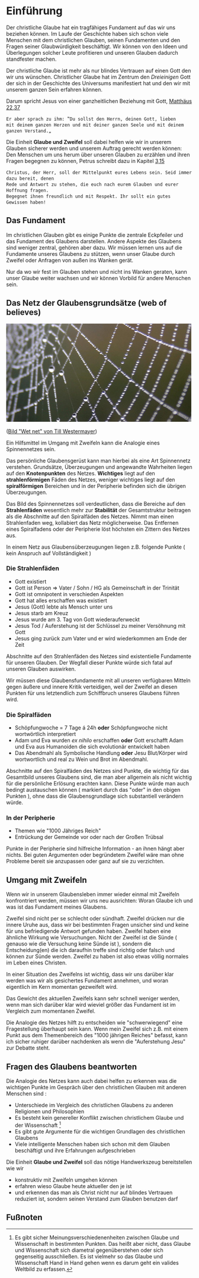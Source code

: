 # Einführung

Der christliche Glaube hat ein tragfähiges Fundament auf das wir uns beziehen können.
Im Laufe der Geschichte haben sich schon viele Menschen mit dem christlichen Glauben, seinen Fundamenten und den Fragen seiner Glaubwürdigkeit beschäftigt. Wir können von den Ideen und Überlegungen solcher Leute profitieren und unseren Glauben dadurch standfester machen.

Der christliche Glaube ist mehr als nur blindes Vertrauen auf einen Gott den wir uns wünschen.
Christlicher Glaube hat im Zentrum den *Dreieinigen* Gott der sich in der Geschichte des Universums manifestiert hat und den wir mit unserem ganzen Sein erfahren können.

Darum spricht Jesus von einer ganzheitlichen Beziehung mit Gott, [Matthäus 22,37](http://www.bibleserver.com/text/ELB/Matth%C3%A4us22%2C37)

    Er aber sprach zu ihm: ‟Du sollst den Herrn, deinen Gott, lieben 
    mit deinem ganzen Herzen und mit deiner ganzen Seele und mit deinem ganzen Verstand.„
    
Die Einheit **Glaube und Zweifel** soll dabei helfen wie wir in unserem Glauben sicherer werden und unserem Auftrag gerecht werden können: Den Menschen um uns herum über unseren Glauben zu erzählen und ihren Fragen begegnen zu können, Petrus schreibt dazu in Kapitel [3,15](http://www.bibleserver.com/text/HFA/1.Petrus3%2C15)

    Christus, der Herr, soll der Mittelpunkt eures Lebens sein. Seid immer dazu bereit, denen
    Rede und Antwort zu stehen, die euch nach eurem Glauben und eurer Hoffnung fragen.
    Begegnet ihnen freundlich und mit Respekt. Ihr sollt ein gutes Gewissen haben!
    
## Das Fundament

Im christlichen Glauben gibt es einige Punkte die zentrale Eckpfeiler und das Fundament des Glaubens darstellen. Andere Aspekte des Glaubens sind weniger zentral, gehören aber dazu.
Wir müssen lernen uns auf die Fundamente unseres Glaubens zu stützen, wenn unser Glaube durch Zweifel oder Anfragen von außen ins Wanken gerät.

Nur da wo wir fest im Glauben stehen und nicht ins Wanken geraten, kann unser Glaube weiter wachsen und wir können Vorbild für andere Menschen sein.

## Das Netz der Glaubensgrundsätze (web of believes)

![Spinnennetz](../images/spidernet.jpg)

([Bild "Wet net" von Till Westermayer](https://www.flickr.com/photos/tillwe/8051013852))

Ein Hilfsmittel im Umgang mit Zweifeln kann die Analogie eines Spinnennetzes sein.

Das persönliche Glaubensgerüst kann man hierbei als eine Art Spinnennetz verstehen.
Grundsätze, Überzeugungen und angewandte Wahrheiten liegen auf den **Knotenpunkten** des Netzes.
**Wichtiges** liegt auf den **strahlenförmigen** Fäden des Netzes, weniger wichtiges liegt auf den **spiralförmigen** Bereichen und in der Peripherie befinden sich die übrigen Überzeugungen.

Das Bild des Spinnennetzes soll verdeutlichen, dass die Bereiche auf den **Strahlenfäden** wesentlich mehr zur **Stabilität** der Gesamtstruktur beitragen als die Abschnitte auf den Spiralfäden des Netzes.
Nimmt man einen Strahlenfaden weg, kollabiert das Netz möglicherweise. Das Entfernen eines Spiralfadens oder der Peripherie löst höchsten ein Zittern des Netzes aus.

In einem Netz aus Glaubensüberzeugungen liegen z.B. folgende Punkte ( kein Anspruch auf Vollständigkeit )

### Die Strahlenfäden
	
- Gott existiert
- Gott ist Person => Vater / Sohn / HG als Gemeinschaft in der Trinität
- Gott ist omnipotent in verschieden Aspekten
- Gott hat alles erschaffen was existiert
- Jesus (Gott) lebte als Mensch unter uns
- Jesus starb am Kreuz
- Jesus wurde am 3. Tag von Gott wiederauferweckt
- Jesus Tod / Auferstehung ist der Schlüssel zu meiner Versöhnung mit Gott
- Jesus ging zurück zum Vater und er wird wiederkommen am Ende der Zeit

Abschnitte auf den Strahlenfäden des Netzes sind existentielle Fundamente für unseren Glauben.
Der Wegfall dieser Punkte würde sich fatal auf unseren Glauben auswirken.

Wir müssen diese Glaubensfundamente mit all unseren verfügbaren Mitteln gegen äußere und
innere Kritik verteidigen, weil der Zweifel an diesen Punkten für uns letztendlich zum Schiffbruch unseres Glaubens führen wird.

### Die Spiralfäden
	
- Schöpfungwoche = 7 Tage á 24h **oder** Schöpfungwoche nicht wortwörtlich interpretiert
- Adam und Eva wurden *ex nihilo* erschaffen **oder** Gott erschafft Adam und Eva aus
  Humanoiden die sich evolutionär entwickelt haben
- Das Abendmahl als Symbolische Handlung **oder** Jesu Blut/Körper wird wortwortlich
  und real zu Wein und Brot im Abendmahl.

Abschnitte auf den Spiralfäden des Netzes sind Punkte, die wichtig für das Gesamtbild unseres Glaubens sind, die man aber allgemein als nicht wichtig für die persönliche Erlösung erachten kann.
Diese Punkte würde man auch bedingt austauschen können ( markiert durch das "oder" in den obigen Punkten ), ohne dass die Glaubensgrundlage sich substantiell verändern würde.

### In der Peripherie
	
- Themen wie "1000 Jähriges Reich"
- Entrückung der Gemeinde vor oder nach der Großen Trübsal

Punkte in der Peripherie sind hilfreiche Information - an ihnen hängt aber nichts.
Bei guten Argumenten oder begründetem Zweifel wäre man ohne Probleme bereit sie anzupassen oder ganz auf sie zu verzichten.

## Umgang mit Zweifeln

Wenn wir in unserem Glaubensleben immer wieder einmal mit Zweifeln konfrontriert werden, müssen wir uns neu ausrichten: Woran Glaube ich und was ist das Fundament meines Glaubens.

Zweifel sind nicht per se schlecht oder sündhaft. Zweifel drücken nur die innere Uruhe aus, dass wir bei bestimmten Fragen unsicher sind und keine für uns befriedigende Antwort gefunden haben. Zweifel haben eine ähnliche Wirkung wie Versuchungen. Nicht der Zweifel ist die Sünde ( genauso wie die Versuchung keine Sünde ist ), sondern die Entscheidung(en) die ich daraufhin treffe sind richtig oder falsch und können zur Sünde werden.
Zweifel zu haben ist also etwas völlig normales im Leben eines Christen.

In einer Situation des Zweifelns ist wichtig, dass wir uns darüber klar werden was wir als gesichertes Fundament annehmen, und woran eigentlich im Kern momentan gezweifelt wird.

Das Gewicht des aktuellen Zweifels kann sehr schnell weniger werden, wenn man sich darüber klar wird wieviel größer das Fundament ist im Vergleich zum momentanen Zweifel.

Die Analogie des Netzes hilft zu entscheiden wie "schwerwiegend" eine Fragestellung überhaupt sein kann. Wenn mein Zweifel sich z.B. mit einem Punkt aus dem Themenbereich des "1000 jährigen Reiches" befasst, kann ich sicher ruhiger darüber nachdenken als wenn die "Auferstehung Jesu" zur Debatte steht.

## Fragen des Glaubens beantworten

Die Analogie des Netzes kann auch dabei helfen zu erkennen was die wichtigen Punkte im Gespräch über den christlichen Glauben mit anderen Menschen sind :

- Unterschiede im Vergleich des christlichen Glaubens zu anderen Religionen und Philosophien
- Es besteht kein genereller Konflikt zwischen christlichem Glaube und der Wissenschaft [^1]
- Es gibt gute Argumente für die wichtigen Grundlagen des christlichen Glaubens
- Viele intelligente Menschen haben sich schon mit dem Glauben beschäftigt und ihre Erfahrungen aufgeschrieben

Die Einheit **Glaube und Zweifel** soll das nötige Handwerkszeug bereitstellen wie wir

- konstruktiv mit Zweifeln umgehen können
- erfahren wieso Glaube heute aktueller den je ist
- und erkennen das man als Christ nicht nur auf blindes Vertrauen reduziert ist, sondern seinen Verstand zum Glauben benutzen darf

## Fußnoten

[^1]: Es gibt sicher Meinungsverschiedenenheiten zwischen Glaube und Wissenschaft in bestimmten Punkten. Das heißt aber nicht, dass Glaube und Wissenschaft sich diametral gegenüberstehen oder sich gegenseitig ausschließen. Es ist vielmehr so das Glaube und WIssenschaft Hand in Hand gehen wenn es darum geht ein valides Weltbild zu erfassen.





    


